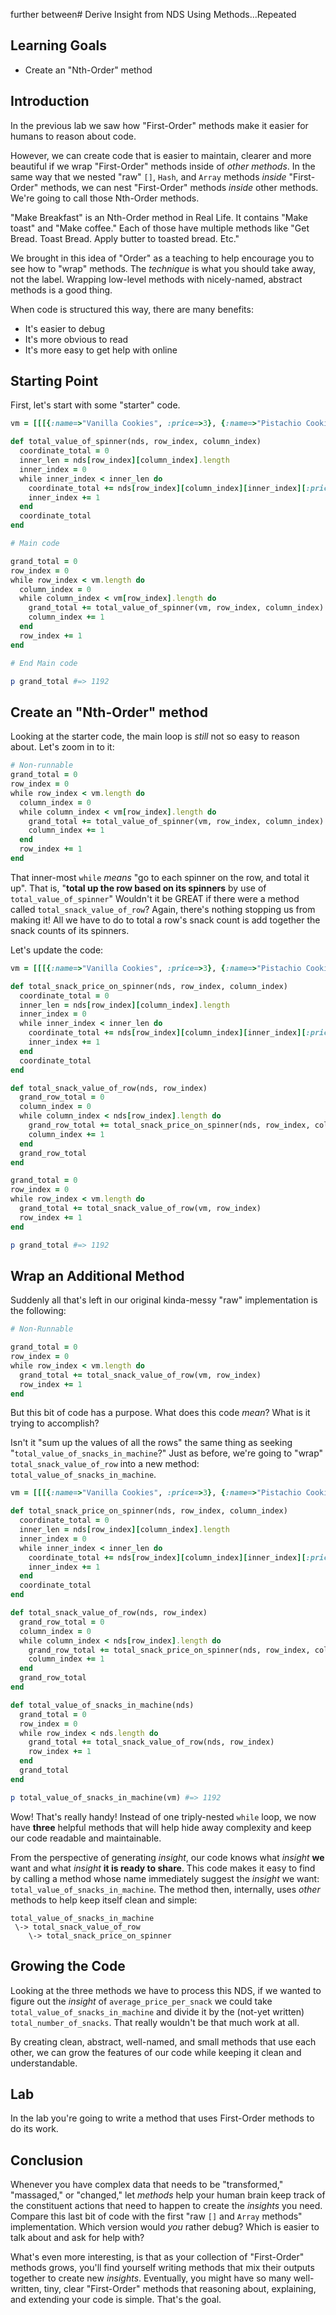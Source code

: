 further between# Derive Insight from NDS Using Methods...Repeated

## Learning Goals

* Create an "Nth-Order" method

## Introduction

In the previous lab we saw how "First-Order" methods make it easier for humans
to reason about code.

However, we can create code that is easier to maintain, clearer and more
beautiful if we wrap "First-Order" methods inside of _other methods_. In the
same way that we nested "raw" `[]`,  `Hash`, and `Array` methods _inside_
"First-Order" methods, we can nest "First-Order" methods _inside_ other
methods. We're going to call those Nth-Order methods.

"Make Breakfast" is an Nth-Order method in Real Life. It contains "Make toast"
and "Make coffee." Each of those have multiple methods like "Get Bread. Toast
Bread. Apply butter to toasted bread. Etc."

We brought in this idea of "Order" as a teaching to help encourage you to see
how to "wrap" methods. The _technique_ is what you should take away, not the
label. Wrapping low-level methods with nicely-named, abstract methods is a good
thing.

When code is structured this way, there are many benefits:

* It's easier to debug
* It's more obvious to read
* It's more easy to get help with online

## Starting Point

First, let's start with some "starter" code.

```ruby
vm = [[[{:name=>"Vanilla Cookies", :price=>3}, {:name=>"Pistachio Cookies", :price=>3}, {:name=>"Chocolate Cookies", :price=>3}, {:name=>"Chocolate Chip Cookies", :price=>3}], [{:name=>"Tooth-Melters", :price=>12}, {:name=>"Tooth-Destroyers", :price=>12}, {:name=>"Enamel Eaters", :price=>12}, {:name=>"Dentist's Nightmare", :price=>20}], [{:name=>"Gummy Sour Apple", :price=>3}, {:name=>"Gummy Apple", :price=>5}, {:name=>"Gummy Moldy Apple", :price=>1}]], [[{:name=>"Grape Drink", :price=>1}, {:name=>"Orange Drink", :price=>1}, {:name=>"Pineapple Drink", :price=>1}], [{:name=>"Mints", :price=>13}, {:name=>"Curiously Toxic Mints", :price=>1000}, {:name=>"US Mints", :price=>99}]]]

def total_value_of_spinner(nds, row_index, column_index)
  coordinate_total = 0
  inner_len = nds[row_index][column_index].length
  inner_index = 0
  while inner_index < inner_len do
    coordinate_total += nds[row_index][column_index][inner_index][:price]
    inner_index += 1
  end
  coordinate_total
end

# Main code

grand_total = 0
row_index = 0
while row_index < vm.length do
  column_index = 0
  while column_index < vm[row_index].length do
    grand_total += total_value_of_spinner(vm, row_index, column_index)
    column_index += 1
  end
  row_index += 1
end

# End Main code

p grand_total #=> 1192
```

## Create an "Nth-Order" method

Looking at the starter code, the main loop is _still_ not so easy to reason
about. Let's zoom in to it:

```ruby
# Non-runnable
grand_total = 0
row_index = 0
while row_index < vm.length do
  column_index = 0
  while column_index < vm[row_index].length do
    grand_total += total_value_of_spinner(vm, row_index, column_index)
    column_index += 1
  end
  row_index += 1
end
```

That inner-most `while` _means_ "go to each spinner on the row, and total it
up".  That is, "**total up the row based on its spinners** by use of
`total_value_of_spinner`" Wouldn't it be GREAT if there were a method called
`total_snack_value_of_row`? Again, there's nothing stopping us from making it!
All we have to do to total a row's snack count is add together the snack counts
of its spinners.

Let's update the code:

```ruby
vm = [[[{:name=>"Vanilla Cookies", :price=>3}, {:name=>"Pistachio Cookies", :price=>3}, {:name=>"Chocolate Cookies", :price=>3}, {:name=>"Chocolate Chip Cookies", :price=>3}], [{:name=>"Tooth-Melters", :price=>12}, {:name=>"Tooth-Destroyers", :price=>12}, {:name=>"Enamel Eaters", :price=>12}, {:name=>"Dentist's Nighmare", :price=>20}], [{:name=>"Gummy Sour Apple", :price=>3}, {:name=>"Gummy Apple", :price=>5}, {:name=>"Gummy Moldy Apple", :price=>1}]], [[{:name=>"Grape Drink", :price=>1}, {:name=>"Orange Drink", :price=>1}, {:name=>"Pineapple Drink", :price=>1}], [{:name=>"Mints", :price=>13}, {:name=>"Curiously Toxic Mints", :price=>1000}, {:name=>"US Mints", :price=>99}]]]

def total_snack_price_on_spinner(nds, row_index, column_index)
  coordinate_total = 0
  inner_len = nds[row_index][column_index].length
  inner_index = 0
  while inner_index < inner_len do
    coordinate_total += nds[row_index][column_index][inner_index][:price]
    inner_index += 1
  end
  coordinate_total
end

def total_snack_value_of_row(nds, row_index)
  grand_row_total = 0
  column_index = 0
  while column_index < nds[row_index].length do
    grand_row_total += total_snack_price_on_spinner(nds, row_index, column_index)
    column_index += 1
  end
  grand_row_total
end

grand_total = 0
row_index = 0
while row_index < vm.length do
  grand_total += total_snack_value_of_row(vm, row_index)
  row_index += 1
end

p grand_total #=> 1192
```

## Wrap an Additional Method

Suddenly all that's left in our original kinda-messy "raw" implementation  is
the following:

```ruby
# Non-Runnable

grand_total = 0
row_index = 0
while row_index < vm.length do
  grand_total += total_snack_value_of_row(vm, row_index)
  row_index += 1
end
```

But this bit of code has a purpose. What does this code _mean_? What is it
trying to accomplish?

Isn't it "sum up the values of all the rows" the same thing as seeking
"`total_value_of_snacks_in_machine`?" Just as before, we're going to "wrap"
`total_snack_value_of_row` into a new method: `total_value_of_snacks_in_machine`.

```ruby
vm = [[[{:name=>"Vanilla Cookies", :price=>3}, {:name=>"Pistachio Cookies", :price=>3}, {:name=>"Chocolate Cookies", :price=>3}, {:name=>"Chocolate Chip Cookies", :price=>3}], [{:name=>"Tooth-Melters", :price=>12}, {:name=>"Tooth-Destroyers", :price=>12}, {:name=>"Enamel Eaters", :price=>12}, {:name=>"Dentist's Nighmare", :price=>20}], [{:name=>"Gummy Sour Apple", :price=>3}, {:name=>"Gummy Apple", :price=>5}, {:name=>"Gummy Moldy Apple", :price=>1}]], [[{:name=>"Grape Drink", :price=>1}, {:name=>"Orange Drink", :price=>1}, {:name=>"Pineapple Drink", :price=>1}], [{:name=>"Mints", :price=>13}, {:name=>"Curiously Toxic Mints", :price=>1000}, {:name=>"US Mints", :price=>99}]]]

def total_snack_price_on_spinner(nds, row_index, column_index)
  coordinate_total = 0
  inner_len = nds[row_index][column_index].length
  inner_index = 0
  while inner_index < inner_len do
    coordinate_total += nds[row_index][column_index][inner_index][:price]
    inner_index += 1
  end
  coordinate_total
end

def total_snack_value_of_row(nds, row_index)
  grand_row_total = 0
  column_index = 0
  while column_index < nds[row_index].length do
    grand_row_total += total_snack_price_on_spinner(nds, row_index, column_index)
    column_index += 1
  end
  grand_row_total
end

def total_value_of_snacks_in_machine(nds)
  grand_total = 0
  row_index = 0
  while row_index < nds.length do
    grand_total += total_snack_value_of_row(nds, row_index)
    row_index += 1
  end
  grand_total
end

p total_value_of_snacks_in_machine(vm) #=> 1192
```

Wow! That's really handy! Instead of one triply-nested `while` loop, we now
have **three** helpful methods that will help hide away complexity and keep our
code readable and maintainable.

From the perspective of generating _insight_, our code knows what _insight_
**we** want and what _insight_ **it is ready to share**. This code makes it
easy to find by calling a method whose name immediately suggest the _insight_
we want: `total_value_of_snacks_in_machine`. The method then, internally, uses
_other_ methods to help keep itself clean and simple:

```text
total_value_of_snacks_in_machine
 \-> total_snack_value_of_row
    \-> total_snack_price_on_spinner
```

## Growing the Code

Looking at the three methods we have to process this NDS, if we wanted to
figure out the _insight_ of `average_price_per_snack` we could take
`total_value_of_snacks_in_machine` and divide it by the (not-yet written)
`total_number_of_snacks`. That really wouldn't be that much work at all.

By creating clean, abstract, well-named, and small methods that use each other,
we can grow the features of our code while keeping it clean and understandable.

## Lab

In the lab you're going to write a method that uses First-Order methods to do
its work.

## Conclusion

Whenever you have complex data that needs to be "transformed," "massaged," or
"changed," let _methods_ help your human brain keep track of the constituent
actions that need to happen to create the _insights_ you need. Compare this
last bit of code with the first "raw `[]` and `Array` methods" implementation.
Which version would _you_ rather debug? Which is easier to talk about and ask
for help with?

What's even more interesting, is that as your collection of "First-Order"
methods grows, you'll find yourself writing methods that mix their outputs
together to create new _insights_. Eventually, you might have so many
well-written, tiny, clear "First-Order" methods that reasoning about,
explaining, and extending your code is simple. That's the goal.

